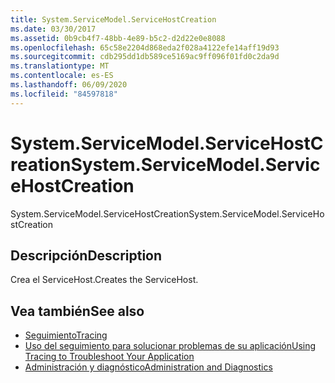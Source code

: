 ```yaml
---
title: System.ServiceModel.ServiceHostCreation
ms.date: 03/30/2017
ms.assetid: 0b9cb4f7-48bb-4e89-b5c2-d2d22e0e8088
ms.openlocfilehash: 65c58e2204d868eda2f028a4122efe14aff19d93
ms.sourcegitcommit: cdb295dd1db589ce5169ac9ff096f01fd0c2da9d
ms.translationtype: MT
ms.contentlocale: es-ES
ms.lasthandoff: 06/09/2020
ms.locfileid: "84597818"
---
```

# <a name="systemservicemodelservicehostcreation"></a><span data-ttu-id="4f589-102">System.ServiceModel.ServiceHostCreation</span><span class="sxs-lookup"><span data-stu-id="4f589-102">System.ServiceModel.ServiceHostCreation</span></span>
<span data-ttu-id="4f589-103">System.ServiceModel.ServiceHostCreation</span><span class="sxs-lookup"><span data-stu-id="4f589-103">System.ServiceModel.ServiceHostCreation</span></span>  
  
## <a name="description"></a><span data-ttu-id="4f589-104">Descripción</span><span class="sxs-lookup"><span data-stu-id="4f589-104">Description</span></span>  
 <span data-ttu-id="4f589-105">Crea el ServiceHost.</span><span class="sxs-lookup"><span data-stu-id="4f589-105">Creates the ServiceHost.</span></span>  
  
## <a name="see-also"></a><span data-ttu-id="4f589-106">Vea también</span><span class="sxs-lookup"><span data-stu-id="4f589-106">See also</span></span>

- [<span data-ttu-id="4f589-107">Seguimiento</span><span class="sxs-lookup"><span data-stu-id="4f589-107">Tracing</span></span>](index.md)
- [<span data-ttu-id="4f589-108">Uso del seguimiento para solucionar problemas de su aplicación</span><span class="sxs-lookup"><span data-stu-id="4f589-108">Using Tracing to Troubleshoot Your Application</span></span>](using-tracing-to-troubleshoot-your-application.md)
- [<span data-ttu-id="4f589-109">Administración y diagnóstico</span><span class="sxs-lookup"><span data-stu-id="4f589-109">Administration and Diagnostics</span></span>](../index.md)
